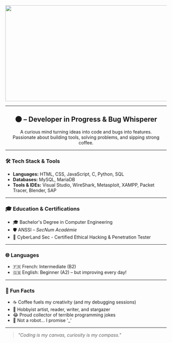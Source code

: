 <div align="center">
  <img src="https://i.gifer.com/8JIk.gif" width="600" height="300"/> 
  <!-- <img src="https://si-interactive.s3.amazonaws.com/prod/planadviser-com/wp-content/uploads/2019/04/16101420/PA-041719-Cybersecurity-RFP-Lily-Padula-web.gif" width="600" height="300"/> -->
</div>

---

<h2 align="center">🌑 – Developer in Progress & Bug Whisperer</h2>

<p align="center">
  A curious mind turning ideas into code and bugs into features. <br>
  Passionate about building tools, solving problems, and sipping strong coffee.
</p>

---

### 🛠️ Tech Stack & Tools

- **Languages:** HTML, CSS, JavaScript, C, Python, SQL  
- **Databases:** MySQL, MariaDB  
- **Tools & IDEs:** Visual Studio, WireShark, Metasploit, XAMPP, Packet Tracer, Blender, SAP

---

### 🎓 Education & Certifications

- 🎓 Bachelor's Degree in Computer Engineering
- 🛡️ ANSSI – *SecNum Académie*  
- 🔐 CyberLand Sec - Certified Ethical Hacking & Penetration Tester


---

### 🌐 Languages

- 🇫🇷 French: Intermediate (B2)  
- 🇬🇧 English: Beginner (A2) – but improving every day!

---

### 🧩 Fun Facts

- ☕ Coffee fuels my creativity (and my debugging sessions)  
- 🎨 Hobbyist artist, reader, writer, and stargazer  
- 😂 Proud collector of terrible programming jokes  
- 🤖 Not a robot... I promise '_'

---

> _"Coding is my canvas, curiosity is my compass."_  
